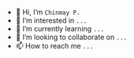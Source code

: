 - 👋 Hi, I’m `Chinmay P.`
- 👀 I’m interested in `...`
- 🌱 I’m currently learning `...`
- 💞️ I’m looking to collaborate on `...`
- 📫 How to reach me `...`

<!---
chinmayp79/chinmayp79 is a ✨ special ✨ repository because its `README.md` (this file) appears on your GitHub profile.
You can click the Preview link to take a look at your changes.
--->
